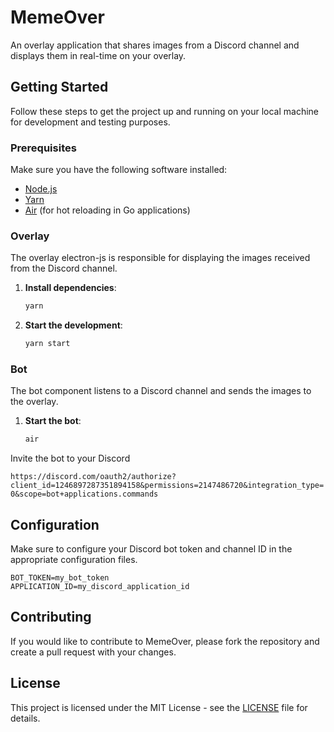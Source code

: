 # MemeOver

An overlay application that shares images from a Discord channel and displays them in real-time on your overlay.

## Getting Started

Follow these steps to get the project up and running on your local machine for development and testing purposes.

### Prerequisites

Make sure you have the following software installed:

- [Node.js](https://nodejs.org/)
- [Yarn](https://yarnpkg.com/)
- [Air](https://github.com/cosmtrek/air) (for hot reloading in Go applications)

### Overlay

The overlay electron-js is responsible for displaying the images received from the Discord channel.

1. **Install dependencies**:

    ```bash
    yarn
    ```

2. **Start the development**:

    ```bash
    yarn start
    ```

### Bot

The bot component listens to a Discord channel and sends the images to the overlay.

1. **Start the bot**:

    ```bash
    air
    ```

Invite the bot to your Discord

`https://discord.com/oauth2/authorize?client_id=1246897287351894158&permissions=2147486720&integration_type=0&scope=bot+applications.commands`

## Configuration

Make sure to configure your Discord bot token and channel ID in the appropriate configuration files.

```env
BOT_TOKEN=my_bot_token
APPLICATION_ID=my_discord_application_id
```

## Contributing

If you would like to contribute to MemeOver, please fork the repository and create a pull request with your changes.

## License

This project is licensed under the MIT License - see the [LICENSE](LICENSE) file for details.
